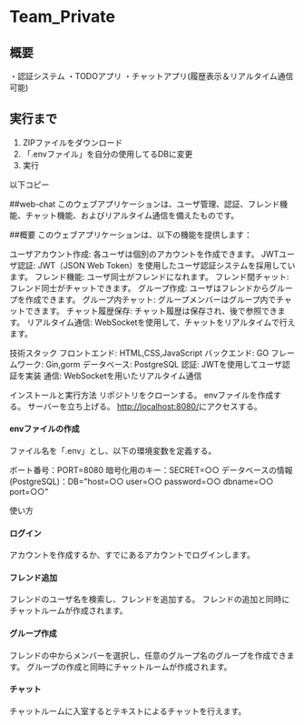# Team_Private

## 概要
・認証システム
・TODOアプリ
・チャットアプリ(履歴表示＆リアルタイム通信可能)

## 実行まで
1. ZIPファイルをダウンロード
2. 「.envファイル」を自分の使用してるDBに変更
3.  実行

以下コピー

##web-chat
このウェブアプリケーションは、ユーザ管理、認証、フレンド機能、チャット機能、およびリアルタイム通信を備えたものです。

##概要
このウェブアプリケーションは、以下の機能を提供します：

ユーザアカウント作成: 各ユーザは個別のアカウントを作成できます。
JWTユーザ認証: JWT（JSON Web Token）を使用したユーザ認証システムを採用しています。
フレンド機能: ユーザ同士がフレンドになれます。
フレンド間チャット: フレンド同士がチャットできます。
グループ作成: ユーザはフレンドからグループを作成できます。
グループ内チャット: グループメンバーはグループ内でチャットできます。
チャット履歴保存: チャット履歴は保存され、後で参照できます。
リアルタイム通信: WebSocketを使用して、チャットをリアルタイムで行えます。

技術スタック
フロントエンド: HTML,CSS,JavaScript
バックエンド: GO
フレームワーク: Gin,gorm
データベース: PostgreSQL
認証: JWTを使用してユーザ認証を実装
通信: WebSocketを用いたリアルタイム通信

インストールと実行方法
リポジトリをクローンする。
envファイルを作成する。
サーバーを立ち上げる。
[http://localhost:8080/](http://localhost:8080/)にアクセスする。

#### envファイルの作成
  ファイル名を「.env」とし、以下の環境変数を定義する。
  
ポート番号：PORT=8080
暗号化用のキー：SECRET=○○
データベースの情報(PostgreSQL)：DB="host=○○ user=○○ password=○○ dbname=○○ port=○○"

使い方
#### ログイン
  
アカウントを作成するか、すでにあるアカウントでログインします。
#### フレンド追加
  
フレンドのユーザ名を検索し、フレンドを追加する。
フレンドの追加と同時にチャットルームが作成されます。
#### グループ作成
  
フレンドの中からメンバーを選択し、任意のグループ名のグループを作成できます。
グループの作成と同時にチャットルームが作成されます。
#### チャット
  
チャットルームに入室するとテキストによるチャットを行えます。
